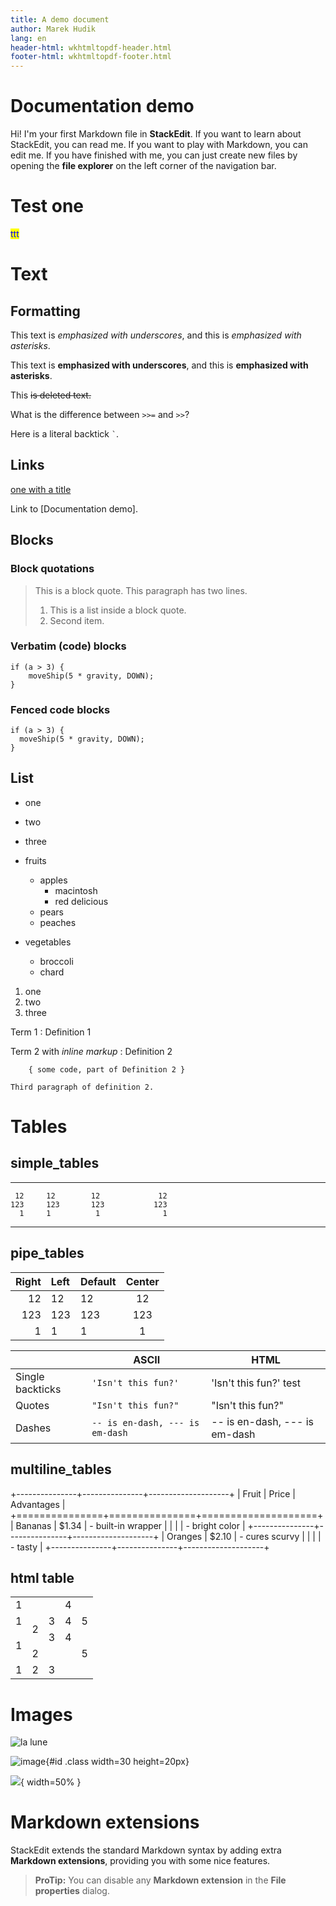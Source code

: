 ```yaml
---
title: A demo document
author: Marek Hudik
lang: en
header-html: wkhtmltopdf-header.html
footer-html: wkhtmltopdf-footer.html
---
```

# Documentation demo

Hi! I'm your first Markdown file in **StackEdit**. If you want to learn about StackEdit, you can read me. If you want to play with Markdown, you can edit me. If you have finished with me, you can just create new files by opening the **file explorer** on the left corner of the navigation bar.

# Test one
<span style="color: blue; background: yellow">
ttt
</span>

# Text

## Formatting
This text is _emphasized with underscores_, and this is *emphasized with asterisks*.

This text is __emphasized with underscores__, and this is **emphasized with asterisks**.

This ~~is deleted text.~~

What is the difference between `>>=` and `>>`?

Here is a literal backtick `` ` ``.



## Links
[one with a title](http://fsf.org "click here for a good time!")

Link to [Documentation demo].

## Blocks
### Block quotations

> This is a block quote. This
> paragraph has two lines.
>
> 1. This is a list inside a block quote.
> 2. Second item.

### Verbatim (code) blocks
    if (a > 3) {
        moveShip(5 * gravity, DOWN);
    }

### Fenced code blocks
~~~~~~~
if (a > 3) {
  moveShip(5 * gravity, DOWN);
}
~~~~~~~

## List
* one
* two
* three

* fruits
    * apples
        * macintosh
        * red delicious
    - pears
    - peaches
* vegetables
    * broccoli
    + chard

1.  one
1.  two
1.  three


Term 1
:   Definition 1

Term 2 with *inline markup*
:   Definition 2

        { some code, part of Definition 2 }

    Third paragraph of definition 2.

# Tables
## simple_tables
-------     ------ ----------   -------
     12     12        12             12
    123     123       123           123
      1     1          1              1
-------     ------ ----------   -------

## pipe_tables

| Right | Left | Default | Center |
|------:|:-----|---------|:------:|
|   12  |  12  |    12   |    12  |
|  123  |  123 |   123   |   123  |
|    1  |    1 |     1   |     1  |

|                  | ASCII                           | HTML                          |
|------------------|---------------------------------|-------------------------------|
| Single backticks | `'Isn't this fun?'`             | 'Isn't this fun?'    test     |
| Quotes           | `"Isn't this fun?"`             | "Isn't this fun?"             |
| Dashes           | `-- is en-dash, --- is em-dash` | -- is en-dash, --- is em-dash |

## multiline_tables

+---------------+---------------+--------------------+
| Fruit         | Price         | Advantages         |
+===============+===============+====================+
| Bananas       | $1.34         | - built-in wrapper |
|               |               | - bright color     |
+---------------+---------------+--------------------+
| Oranges       | $2.10         | - cures scurvy     |
|               |               | - tasty            |
+---------------+---------------+--------------------+

## html table

<table>
<tr>
    <td colspan="3">1</td>
    <td>4</td>
    <td rowspan="3">5</td>
</tr>
<tr>
    <td>1</td>
    <td rowspan="2">2</td>
    <td>3</td>
    <td>4</td>
</tr>
<tr>
    <td rowspan="2">1</td>
    <td>3</td>
    <td>4</td>
</tr>
<tr>
    <td colspan="3">2</td>
    <td>5</td>
</tr>
<tr>
    <td>1</td>
    <td>2</td>
    <td colspan="3">3</td>
</tr>
</table>


# Images
![la lune](image/Buddy-Christ.jpg "Voyage to the moon")

![image](image/Buddy-Christ.jpg){#id .class width=30 height=20px}

![](image/Buddy-Christ.jpg){ width=50% }

# Markdown extensions

StackEdit extends the standard Markdown syntax by adding extra **Markdown extensions**, providing you with some nice features.

> **ProTip:** You can disable any **Markdown extension** in the **File properties** dialog.
